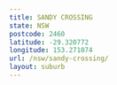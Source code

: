 ```yaml
---
title: SANDY CROSSING
state: NSW
postcode: 2460
latitude: -29.320772
longitude: 153.271074
url: /nsw/sandy-crossing/
layout: suburb
---
```

